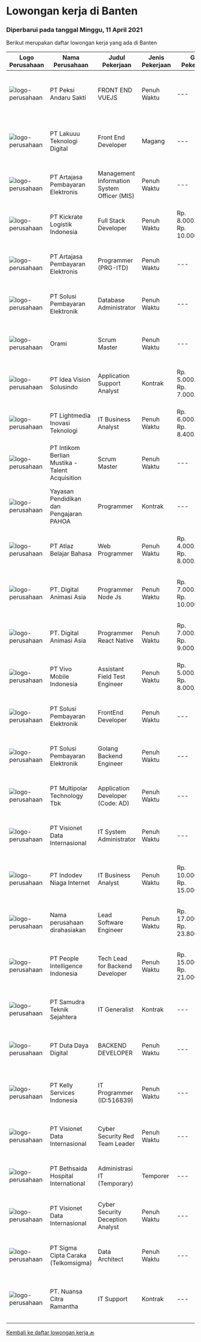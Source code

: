 
  # Lowongan kerja di Banten

  ### Diperbarui pada tanggal Minggu, 11 April 2021

  Berikut merupakan daftar lowongan kerja yang ada di Banten

  |Logo Perusahaan | Nama Perusahaan | Judul Pekerjaan | Jenis Pekerjaan | Gaji Pekerjaan | Lokasi | Deskripsi | Tanggal diunggah | Pranala |
  | -------------- | --------------- | --------------- | --------- | --------- | -------------- | ------- | ----------- | ----------- |
  |![logo-perusahaan](https://image-service-cdn.seek.com.au/b62454822b4b026cd7bb1455f5cbdf36f5523c28/ee4dce1061f3f616224767ad58cb2fc751b8d2dc)|PT Peksi Andaru Sakti|FRONT END VUEJS|Penuh Waktu|---|Tangerang|Pendidikan : Diploma, Gelar Sarjana di Teknik (Komputer/Telekomunikasi), Ilmu Komputer/Teknologi Informasi, Seni/Desain/Multimedia Kreatif atau...|Sabtu, 10 April 2021|https://www.jobstreet.co.id/id/job/front-end-vuejs-3491410?token=0~353a0d86-e4ef-4c84-8863-80ac70210699&sectionRank=1&jobId=jobstreet-id-job-3491410|
|![logo-perusahaan](https://image-service-cdn.seek.com.au/1f0ba4b3c24c0becc7838c61005f1b77f3fd8fab/ee4dce1061f3f616224767ad58cb2fc751b8d2dc)|PT Lakuuu Teknologi Digital|Front End Developer|Magang|---|Tangerang|Hi! We are looking for highly-motivated interns who have a passion for on-the-job projects focused on Front-End Development.Internship duration is...|Sabtu, 10 April 2021|https://www.jobstreet.co.id/id/job/front-end-developer-3503608?token=0~353a0d86-e4ef-4c84-8863-80ac70210699&sectionRank=2&jobId=jobstreet-id-job-3503608|
|![logo-perusahaan](https://image-service-cdn.seek.com.au/5690fcfc82c15b6adca47b5c8a0e517f9adfa7ef/ee4dce1061f3f616224767ad58cb2fc751b8d2dc)|PT Artajasa Pembayaran Elektronis|Management Information System Officer (MIS)|Penuh Waktu|---|Tangerang|Deskripsi pekerjaan : Membuat report harian, bulanan dan adhoc Melaksanakan fungsi manajemen data Melaksanakan pengolahan data  Kualifikasi : S1...|Jumat, 09 April 2021|https://www.jobstreet.co.id/id/job/management-information-system-officer-mis-3502561?token=0~353a0d86-e4ef-4c84-8863-80ac70210699&sectionRank=3&jobId=jobstreet-id-job-3502561|
|![logo-perusahaan](https://image-service-cdn.seek.com.au/3bb0c978ef6d22112f551cc596265281bdf36872/ee4dce1061f3f616224767ad58cb2fc751b8d2dc)|PT Kickrate Logistik Indonesia|Full Stack Developer|Penuh Waktu|Rp. 8.000.000-Rp. 10.000.000|Tangerang|Kualifikasi : Sarjana Teknologi Informasi atau yang setara S1 Mampu Berbahasa Inggris yang Aktif Memiliki pengalaman minimal 2 tahun sebagai fullstack...|Sabtu, 10 April 2021|https://www.jobstreet.co.id/id/job/full-stack-developer-3492049?token=0~353a0d86-e4ef-4c84-8863-80ac70210699&sectionRank=4&jobId=jobstreet-id-job-3492049|
|![logo-perusahaan](https://image-service-cdn.seek.com.au/5690fcfc82c15b6adca47b5c8a0e517f9adfa7ef/ee4dce1061f3f616224767ad58cb2fc751b8d2dc)|PT Artajasa Pembayaran Elektronis|Programmer (PRG-ITD)|Penuh Waktu|---|Tangerang|AREAS OF RESPONSIBILITY: Apply industry best practices to design, develop, test, deploy, support and maintain complex applications in clean and...|Sabtu, 10 April 2021|https://www.jobstreet.co.id/id/job/programmer-prg-itd-3496318?token=0~353a0d86-e4ef-4c84-8863-80ac70210699&sectionRank=5&jobId=jobstreet-id-job-3496318|
|![logo-perusahaan](https://image-service-cdn.seek.com.au/0951f76d769cc4b2ca1a916363a69c06692de3f4/ee4dce1061f3f616224767ad58cb2fc751b8d2dc)|PT Solusi Pembayaran Elektronik|Database Administrator|Penuh Waktu|---|Tangerang|Deskripsi Pekerjaan:  Manage / maintenance database yang sudah terinstal dan running di production / development Membantu developer / database...|Kamis, 08 April 2021|https://www.jobstreet.co.id/id/job/database-administrator-3501985?token=0~353a0d86-e4ef-4c84-8863-80ac70210699&sectionRank=6&jobId=jobstreet-id-job-3501985|
|![logo-perusahaan](https://image-service-cdn.seek.com.au/baca598b543e968b0a43580accf5ecbab14fd59d/ee4dce1061f3f616224767ad58cb2fc751b8d2dc)|Orami|Scrum Master|Penuh Waktu|---|Tangerang|Job Description Manage day to day operational aspects of Development team, which includes leading the Agile core meeting (Sprint Planning, Daily...|Jumat, 09 April 2021|https://www.jobstreet.co.id/id/job/scrum-master-3490354?token=0~353a0d86-e4ef-4c84-8863-80ac70210699&sectionRank=7&jobId=jobstreet-id-job-3490354|
|![logo-perusahaan](https://image-service-cdn.seek.com.au/cd667ab482df745e23b0c3101bd1f59e35d9ad43/ee4dce1061f3f616224767ad58cb2fc751b8d2dc)|PT Idea Vision Solusindo|Application Support Analyst|Kontrak|Rp. 5.000.000-Rp. 7.000.000|Tangerang|Application Support     70% Provide 3rd line application support on complex internally and externally developed applications Administer and maintain...|Jumat, 09 April 2021|https://www.jobstreet.co.id/id/job/application-support-analyst-3502414?token=0~353a0d86-e4ef-4c84-8863-80ac70210699&sectionRank=8&jobId=jobstreet-id-job-3502414|
|![logo-perusahaan](https://image-service-cdn.seek.com.au/e6f28b5f379a1eb1827750795879acbf69f6bc55/ee4dce1061f3f616224767ad58cb2fc751b8d2dc)|PT Lightmedia Inovasi Teknologi|IT Business Analyst|Penuh Waktu|Rp. 6.000.000-Rp. 8.400.000|Banten|Hallo, kami PT Lightmedia Inovasi Teknologi sedang mencari Business Analyst. Pekerjaan full time remote, yang artinya bisa dari rumah. Ini posisi...|Kamis, 08 April 2021|https://www.jobstreet.co.id/id/job/it-business-analyst-3501524?token=0~353a0d86-e4ef-4c84-8863-80ac70210699&sectionRank=9&jobId=jobstreet-id-job-3501524|
|![logo-perusahaan](https://image-service-cdn.seek.com.au/00c9ed741abbf2902c5c5c003391a64e814b1ebf/ee4dce1061f3f616224767ad58cb2fc751b8d2dc)|PT Intikom Berlian Mustika - Talent Acquisition|Scrum Master|Penuh Waktu|---|Tangerang|Job Description : Lead the scrum team in using Agile methodology and scrum practice Helping the product owner and development team to achieve customer...|Jumat, 09 April 2021|https://www.jobstreet.co.id/id/job/scrum-master-3491080?token=0~353a0d86-e4ef-4c84-8863-80ac70210699&sectionRank=10&jobId=jobstreet-id-job-3491080|
|![logo-perusahaan](https://image-service-cdn.seek.com.au/b65a86fbbca1f45b0c5233bd586e613136043581/ee4dce1061f3f616224767ad58cb2fc751b8d2dc)|Yayasan Pendidikan dan Pengajaran PAHOA|Programmer|Kontrak|---|Tangerang|Tugas dan Tanggung Jawab:Membuat aplikasi baru berbasis web menggunakan bahasa pemrogaman berbasis Reactjs dan Laravel Persyaratan dan Kualifikasi:...|Kamis, 08 April 2021|https://www.jobstreet.co.id/id/job/programmer-3501614?token=0~353a0d86-e4ef-4c84-8863-80ac70210699&sectionRank=11&jobId=jobstreet-id-job-3501614|
|![logo-perusahaan](https://image-service-cdn.seek.com.au/fd3487f0b5191d56831f191df2cd4221fbc16dcc/ee4dce1061f3f616224767ad58cb2fc751b8d2dc)|PT Atlaz Belajar Bahasa|Web Programmer|Penuh Waktu|Rp. 4.000.000-Rp. 8.000.000|Tangerang|Responsibilities: Designing &amp; implementing new features and functionality Establishing and guiding the website’s architecture Ensuring...|Kamis, 08 April 2021|https://www.jobstreet.co.id/id/job/web-programmer-3501528?token=0~353a0d86-e4ef-4c84-8863-80ac70210699&sectionRank=12&jobId=jobstreet-id-job-3501528|
|![logo-perusahaan](https://image-service-cdn.seek.com.au/40e8a1fbc5a89349c832534256a65155e565dade/ee4dce1061f3f616224767ad58cb2fc751b8d2dc)|PT. Digital Animasi Asia|Programmer Node Js|Penuh Waktu|Rp. 7.000.000-Rp. 10.000.000|Banten|Requirement: Minimum 1 tahun pengalaman kerja sebagai Programmer Full Stack. Memiliki keterampilan Pemograman dasar HTML5,CSS, JavaScript Basecode,...|Kamis, 08 April 2021|https://www.jobstreet.co.id/id/job/programmer-node-js-3502025?token=0~353a0d86-e4ef-4c84-8863-80ac70210699&sectionRank=13&jobId=jobstreet-id-job-3502025|
|![logo-perusahaan](https://image-service-cdn.seek.com.au/40e8a1fbc5a89349c832534256a65155e565dade/ee4dce1061f3f616224767ad58cb2fc751b8d2dc)|PT. Digital Animasi Asia|Programmer React Native|Penuh Waktu|Rp. 7.000.000-Rp. 9.000.000|Banten|Requirement: Minimum 1 tahun pengalaman kerja sebagai Mobile Developer. Memiliki keterampilan Pemograman dasar Mobile UI Design, Typescript Basecode,...|Kamis, 08 April 2021|https://www.jobstreet.co.id/id/job/programmer-react-native-3502058?token=0~353a0d86-e4ef-4c84-8863-80ac70210699&sectionRank=14&jobId=jobstreet-id-job-3502058|
|![logo-perusahaan](https://image-service-cdn.seek.com.au/be67cc88fb6dc0659f2f45a96f0d16561ceafa6a/ee4dce1061f3f616224767ad58cb2fc751b8d2dc)|PT Vivo Mobile Indonesia|Assistant Field Test Engineer|Penuh Waktu|Rp. 5.000.000-Rp. 8.000.000|Tangerang|Job Responsibilty: 1.Responsible for network related test2.Make test plan and participate in the testing, Be responsible for test results3.Ensure the...|Rabu, 07 April 2021|https://www.jobstreet.co.id/id/job/assistant-field-test-engineer-3500686?token=0~353a0d86-e4ef-4c84-8863-80ac70210699&sectionRank=15&jobId=jobstreet-id-job-3500686|
|![logo-perusahaan](https://image-service-cdn.seek.com.au/0951f76d769cc4b2ca1a916363a69c06692de3f4/ee4dce1061f3f616224767ad58cb2fc751b8d2dc)|PT Solusi Pembayaran Elektronik|FrontEnd Developer|Penuh Waktu|---|Tangerang|Hi SPEcial People!We are looking for talented Front End Developer who passionate to develop application, eager to learn and able to work with...|Kamis, 08 April 2021|https://www.jobstreet.co.id/id/job/frontend-developer-3502122?token=0~353a0d86-e4ef-4c84-8863-80ac70210699&sectionRank=16&jobId=jobstreet-id-job-3502122|
|![logo-perusahaan](https://image-service-cdn.seek.com.au/0951f76d769cc4b2ca1a916363a69c06692de3f4/ee4dce1061f3f616224767ad58cb2fc751b8d2dc)|PT Solusi Pembayaran Elektronik|Golang Backend Engineer|Penuh Waktu|---|Tangerang|Hi SPEcial People!We are looking for talented Golang Backend Engineer who passionate to develop application, eager to learn and able to work with...|Jumat, 09 April 2021|https://www.jobstreet.co.id/id/job/golang-backend-engineer-3503286?token=0~353a0d86-e4ef-4c84-8863-80ac70210699&sectionRank=17&jobId=jobstreet-id-job-3503286|
|![logo-perusahaan](https://image-service-cdn.seek.com.au/fac8ec91dcc0012b551a1f20f6d2707a1f7be282/ee4dce1061f3f616224767ad58cb2fc751b8d2dc)|PT Multipolar Technology Tbk|Application Developer (Code: AD)|Penuh Waktu|---|Tangerang|Analyses and design software’s requirement and specification. Develop, test and evaluate new/existing system To produce system application which can...|Jumat, 09 April 2021|https://www.jobstreet.co.id/id/job/application-developer-code:-ad-3495415?token=0~353a0d86-e4ef-4c84-8863-80ac70210699&sectionRank=18&jobId=jobstreet-id-job-3495415|
|![logo-perusahaan](https://image-service-cdn.seek.com.au/fc7e784b16ac3837d6f7ed1623edef9ed12c6a44/ee4dce1061f3f616224767ad58cb2fc751b8d2dc)|PT Visionet Data Internasional|IT System Administrator|Penuh Waktu|---|Tangerang|Deskripsi pekerjaan : Memonitoring kondisi sistem server yang sedang berjalan untuk memastikan status Server dalam kondisi sehat (Healthy) untuk...|Selasa, 06 April 2021|https://www.jobstreet.co.id/id/job/it-system-administrator-3499266?token=0~353a0d86-e4ef-4c84-8863-80ac70210699&sectionRank=19&jobId=jobstreet-id-job-3499266|
|![logo-perusahaan](https://image-service-cdn.seek.com.au/0fb4dd7a4e851a8c110f4f9244ae1d3ffdba0771/ee4dce1061f3f616224767ad58cb2fc751b8d2dc)|PT Indodev Niaga Internet|IT Business Analyst|Penuh Waktu|Rp. 10.000.000-Rp. 15.000.000|Tangerang|Requirements : Proven work experience as a system analyst in HRIS minimum 3 years; Strong knowledge of business information system; Ability to explain...|Kamis, 08 April 2021|https://www.jobstreet.co.id/id/job/it-business-analyst-3501652?token=0~353a0d86-e4ef-4c84-8863-80ac70210699&sectionRank=20&jobId=jobstreet-id-job-3501652|
|![logo-perusahaan](https://us.123rf.com/450wm/pavelstasevich/pavelstasevich1811/pavelstasevich181101027/112815900-stock-vector-no-image-available-icon-flat-vector.jpg?ver=6)|Nama perusahaan dirahasiakan|Lead Software Engineer|Penuh Waktu|Rp. 17.000.000-Rp. 23.800.000|Banten|We are assembling a team. We are seeking for talented programmers to develop a b2b solution for a new project. Ideal candidates would be engineers...|Jumat, 09 April 2021|https://www.jobstreet.co.id/id/job/lead-software-engineer-3502452?token=0~353a0d86-e4ef-4c84-8863-80ac70210699&sectionRank=21&jobId=jobstreet-id-job-3502452|
|![logo-perusahaan](https://image-service-cdn.seek.com.au/8d98f158c2fd9b84ef21e5ca94b5f25788c6b362/ee4dce1061f3f616224767ad58cb2fc751b8d2dc)|PT People Intelligence Indonesia|Tech Lead for Backend Developer|Penuh Waktu|Rp. 15.000.000-Rp. 21.000.000|Tangerang|Basic Requirement · Mampu melakukan analisis dari spesifikasi kebutuhan klien · Mampu membuat rancangan sistem dan mendokumentasikannya · Mampu...|Kamis, 08 April 2021|https://www.jobstreet.co.id/id/job/tech-lead-for-backend-developer-3502118?token=0~353a0d86-e4ef-4c84-8863-80ac70210699&sectionRank=22&jobId=jobstreet-id-job-3502118|
|![logo-perusahaan](https://image-service-cdn.seek.com.au/e7eabf375d494c36b8b01c94218dfe6814154309/ee4dce1061f3f616224767ad58cb2fc751b8d2dc)|PT Samudra Teknik Sejahtera|IT Generalist|Kontrak|---|Tangerang|Kualifikasi: Pendidikan min. S1 Teknik Informatika atau Teknik Komputer. Pengalaman min. 5 tahun di bidang yang sama atau sejenis. Keterampilan...|Selasa, 06 April 2021|https://www.jobstreet.co.id/id/job/it-generalist-3499763?token=0~353a0d86-e4ef-4c84-8863-80ac70210699&sectionRank=23&jobId=jobstreet-id-job-3499763|
|![logo-perusahaan](https://image-service-cdn.seek.com.au/188d23c7ca0a24e2565bcc42500ccf090ba54f0d/ee4dce1061f3f616224767ad58cb2fc751b8d2dc)|PT Duta Daya Digital|BACKEND DEVELOPER|Penuh Waktu|---|Tangerang|Job Roles: Build and extend our backend code based on SOLID Principle and Clean Code Build APIs that serve our frontend apps (mobile/web) Refactor and...|Kamis, 08 April 2021|https://www.jobstreet.co.id/id/job/backend-developer-3501911?token=0~353a0d86-e4ef-4c84-8863-80ac70210699&sectionRank=24&jobId=jobstreet-id-job-3501911|
|![logo-perusahaan](https://us.123rf.com/450wm/pavelstasevich/pavelstasevich1811/pavelstasevich181101027/112815900-stock-vector-no-image-available-icon-flat-vector.jpg?ver=6)|PT Kelly Services Indonesia|IT Programmer (ID:516839)|Penuh Waktu|---|Tangerang|PERSOLKELLY Indonesia is currently assisting a client in Transportation Industry in looking for IT Programmer position. Requirement: Candidate must...|Kamis, 08 April 2021|https://www.jobstreet.co.id/id/job/it-programmer-id:516839-3501736?token=0~353a0d86-e4ef-4c84-8863-80ac70210699&sectionRank=25&jobId=jobstreet-id-job-3501736|
|![logo-perusahaan](https://image-service-cdn.seek.com.au/fc7e784b16ac3837d6f7ed1623edef9ed12c6a44/ee4dce1061f3f616224767ad58cb2fc751b8d2dc)|PT Visionet Data Internasional|Cyber Security Red Team Leader|Penuh Waktu|---|Banten|General Job Descriptions: Lead and execute engagements, such as defining scope, coordinating attacks, executing tests and reporting findings,...|Rabu, 07 April 2021|https://www.jobstreet.co.id/id/job/cyber-security-red-team-leader-3493438?token=0~353a0d86-e4ef-4c84-8863-80ac70210699&sectionRank=26&jobId=jobstreet-id-job-3493438|
|![logo-perusahaan](https://image-service-cdn.seek.com.au/6dd0672114324c190ddeb7caa7c0a6bed6bf313d/ee4dce1061f3f616224767ad58cb2fc751b8d2dc)|PT Bethsaida Hospital International|Administrasi IT (Temporary)|Temporer|---|Tangerang|Deskripsi Pekerjaan : Reminder &amp; arrange schedule meeting internal dan eksternal IT Notulen meeting internal dan eksternal IT Membuat disposisi...|Selasa, 06 April 2021|https://www.jobstreet.co.id/id/job/administrasi-it-temporary-3498892?token=0~353a0d86-e4ef-4c84-8863-80ac70210699&sectionRank=27&jobId=jobstreet-id-job-3498892|
|![logo-perusahaan](https://image-service-cdn.seek.com.au/fc7e784b16ac3837d6f7ed1623edef9ed12c6a44/ee4dce1061f3f616224767ad58cb2fc751b8d2dc)|PT Visionet Data Internasional|Cyber Security Deception Analyst|Penuh Waktu|---|Banten|Job Specifications: Minimum Bachelor degree in Information Technology Minimum 1 year(s) of experience as an IT specialist, which handle network or...|Rabu, 07 April 2021|https://www.jobstreet.co.id/id/job/cyber-security-deception-analyst-3493396?token=0~353a0d86-e4ef-4c84-8863-80ac70210699&sectionRank=28&jobId=jobstreet-id-job-3493396|
|![logo-perusahaan](https://image-service-cdn.seek.com.au/30f8bed573285ffd3b7e20f523d411e6fecf0fbf/ee4dce1061f3f616224767ad58cb2fc751b8d2dc)|PT Sigma Cipta Caraka (Telkomsigma)|Data Architect|Penuh Waktu|---|Tangerang|Job Responsibilities : Identify and evaluate current data management technologies Review existing data architectures to determine overall...|Rabu, 07 April 2021|https://www.jobstreet.co.id/id/job/data-architect-3500737?token=0~353a0d86-e4ef-4c84-8863-80ac70210699&sectionRank=29&jobId=jobstreet-id-job-3500737|
|![logo-perusahaan](https://image-service-cdn.seek.com.au/94ed6c5a4bdbf73ce8f7647bdb19080b4bd3ecac/ee4dce1061f3f616224767ad58cb2fc751b8d2dc)|PT. Nuansa Citra Ramantha|IT Support|Kontrak|---|Tangerang|IT TECHNICAL SUPPORT/PROGRAMMERNUANSA CITRA RAMANTHA, PTwww.ncr.co.idPT. Nuansa Citra Ramantha adalah perusahaan IT Nasional yang berfokus pada...|Jumat, 09 April 2021|https://www.jobstreet.co.id/id/job/it-support-3502610?token=0~353a0d86-e4ef-4c84-8863-80ac70210699&sectionRank=30&jobId=jobstreet-id-job-3502610|


  [Kembali ke daftar lowongan kerja 🔙](../README.md#daftar-lowongan-kerja)
  